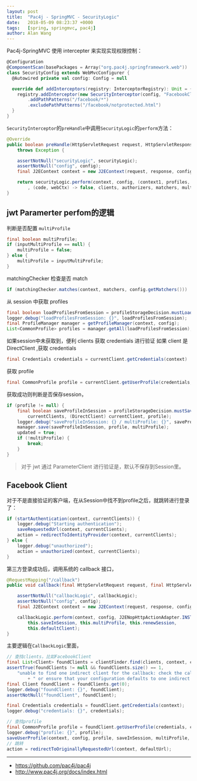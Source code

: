 ```yaml
---
layout: post
title:  "Pac4j - SpringMVC - SecurityLogic"
date:   2018-05-09 08:23:37 +0000
tags:   [spring, springmvc, pac4j]
author: Alan Wang
---
```


Pac4j-SpringMVC 使用 intercepter 来实现实现权限控制：

```scala
@Configuration
@ComponentScan(basePackages = Array("org.pac4j.springframework.web"))
class SecurityConfig extends WebMvcConfigurer {
  @Autowired private val config: Config = null

  override def addInterceptors(registry: InterceptorRegistry): Unit = {
    registry.addInterceptor(new SecurityInterceptor(config, "FacebookClient"))
        .addPathPatterns("/facebook/*")
        .excludePathPatterns("/facebook/notprotected.html")
  }
}
```

`SecurityInterceptor`的`preHandle`中调用`SecurityLogic`的`perform`方法：

```java
@Override
public boolean preHandle(HttpServletRequest request, HttpServletResponse response, Object handler)
    throws Exception {

    assertNotNull("securityLogic", securityLogic);
    assertNotNull("config", config);
    final J2EContext context = new J2EContext(request, response, config.getSessionStore());

    return securityLogic.perform(context, config, (context1, profiles, parameters) -> true
        , (code, webCtx) -> false, clients, authorizers, matchers, multiProfile);
}
```

## jwt Paramerter perfom的逻辑

判断是否配置 `multiProfile`
```java
final boolean multiProfile;
if (inputMultiProfile == null) {
    multiProfile = false;
} else {
    multiProfile = inputMultiProfile;
}
```

matchingChecker 检查是否 match
```java
if (matchingChecker.matches(context, matchers, config.getMatchers())) 
```

从 session 中获取 profiles
```java
final boolean loadProfilesFromSession = profileStorageDecision.mustLoadProfilesFromSession(context, currentClients);
logger.debug("loadProfilesFromSession: {}", loadProfilesFromSession);
final ProfileManager manager = getProfileManager(context, config);
List<CommonProfile> profiles = manager.getAll(loadProfilesFromSession);
```

如果session中未获取到，便利 clients 获取 credentials 进行验证
如果 client 是 DirectClient ,获取 credentials 
```java
final Credentials credentials = currentClient.getCredentials(context)
```

获取 profile
```java
final CommonProfile profile = currentClient.getUserProfile(credentials, context);
```

获取成功则判断是否保存session，
```java
if (profile != null) {
    final boolean saveProfileInSession = profileStorageDecision.mustSaveProfileInSession(context,
        currentClients, (DirectClient) currentClient, profile);
    logger.debug("saveProfileInSession: {} / multiProfile: {}", saveProfileInSession, multiProfile);
    manager.save(saveProfileInSession, profile, multiProfile);
    updated = true;
    if (!multiProfile) {
        break;
    }
}
```

> 对于 jwt 通过 ParameterClient 进行验证是，默认不保存到Session里。

## Facebook Client
对于不是直接验证的客户端，在从Session中找不到profile之后，就跳转进行登录了：
```java
if (startAuthentication(context, currentClients)) {
    logger.debug("Starting authentication");
    saveRequestedUrl(context, currentClients);
    action = redirectToIdentityProvider(context, currentClients);
} else {
    logger.debug("unauthorized");
    action = unauthorized(context, currentClients);
}
```

第三方登录成功后，调用系统的 callback 接口，
```java
@RequestMapping("/callback")
public void callback(final HttpServletRequest request, final HttpServletResponse response) {

    assertNotNull("callbackLogic", callbackLogic);
    assertNotNull("config", config);
    final J2EContext context = new J2EContext(request, response, config.getSessionStore());

    callbackLogic.perform(context, config, J2ENopHttpActionAdapter.INSTANCE, this.defaultUrl,
        this.saveInSession, this.multiProfile, this.renewSession,
        this.defaultClient);
}
```

主要逻辑在`CallbackLogic`里面，
```java
// 查找clients，比如FacebookClient
final List<Client> foundClients = clientFinder.find(clients, context, client);
assertTrue(foundClients != null && foundClients.size() == 1,
    "unable to find one indirect client for the callback: check the callback URL for a client name parameter or suffix path"
        + " or ensure that your configuration defaults to one indirect client");
final Client foundClient = foundClients.get(0);
logger.debug("foundClient: {}", foundClient);
assertNotNull("foundClient", foundClient);

final Credentials credentials = foundClient.getCredentials(context);
logger.debug("credentials: {}", credentials);

// 查找profile
final CommonProfile profile = foundClient.getUserProfile(credentials, context);
logger.debug("profile: {}", profile);
saveUserProfile(context, config, profile, saveInSession, multiProfile, renewSession);
// 跳转
action = redirectToOriginallyRequestedUrl(context, defaultUrl);
```



---
- https://github.com/pac4j/pac4j
- http://www.pac4j.org/docs/index.html
